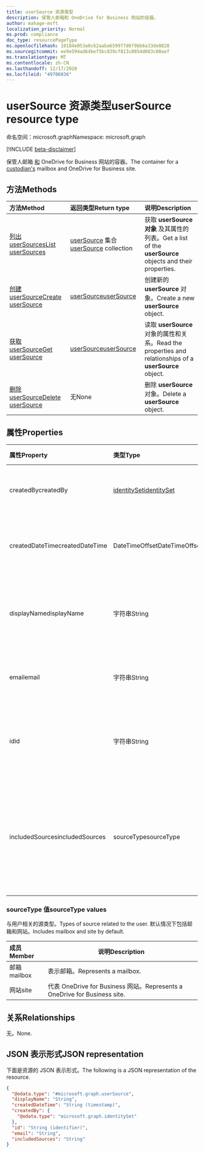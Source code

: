 ```yaml
---
title: userSource 资源类型
description: 保管人邮箱和 OneDrive for Business 网站的容器。
author: mahage-msft
localization_priority: Normal
ms.prod: compliance
doc_type: resourcePageType
ms.openlocfilehash: 10184e053a0c62aaba6599f7d6f9bb6a33de8828
ms.sourcegitcommit: ee9e594ad64bef5bc839cf813c0854d083c00aef
ms.translationtype: MT
ms.contentlocale: zh-CN
ms.lasthandoff: 12/17/2020
ms.locfileid: "49706036"
---
```

# <a name="usersource-resource-type"></a><span data-ttu-id="29402-103">userSource 资源类型</span><span class="sxs-lookup"><span data-stu-id="29402-103">userSource resource type</span></span>

<span data-ttu-id="29402-104">命名空间：microsoft.graph</span><span class="sxs-lookup"><span data-stu-id="29402-104">Namespace: microsoft.graph</span></span>

[!INCLUDE [beta-disclaimer](../../includes/beta-disclaimer.md)]

<span data-ttu-id="29402-105">保管人邮箱 [和](custodian.md) OneDrive for Business 网站的容器。</span><span class="sxs-lookup"><span data-stu-id="29402-105">The container for a [custodian's](custodian.md) mailbox and OneDrive for Business site.</span></span>

## <a name="methods"></a><span data-ttu-id="29402-106">方法</span><span class="sxs-lookup"><span data-stu-id="29402-106">Methods</span></span>

|<span data-ttu-id="29402-107">方法</span><span class="sxs-lookup"><span data-stu-id="29402-107">Method</span></span>|<span data-ttu-id="29402-108">返回类型</span><span class="sxs-lookup"><span data-stu-id="29402-108">Return type</span></span>|<span data-ttu-id="29402-109">说明</span><span class="sxs-lookup"><span data-stu-id="29402-109">Description</span></span>|
|:---|:---|:---|
|[<span data-ttu-id="29402-110">列出 userSources</span><span class="sxs-lookup"><span data-stu-id="29402-110">List userSources</span></span>](../api/custodian-list-usersources.md)|<span data-ttu-id="29402-111">[userSource](../resources/usersource.md) 集合</span><span class="sxs-lookup"><span data-stu-id="29402-111">[userSource](../resources/usersource.md) collection</span></span>|<span data-ttu-id="29402-112">获取 **userSource 对象** 及其属性的列表。</span><span class="sxs-lookup"><span data-stu-id="29402-112">Get a list of the **userSource** objects and their properties.</span></span>|
|[<span data-ttu-id="29402-113">创建 userSource</span><span class="sxs-lookup"><span data-stu-id="29402-113">Create userSource</span></span>](../api/custodian-post-usersources.md)|[<span data-ttu-id="29402-114">userSource</span><span class="sxs-lookup"><span data-stu-id="29402-114">userSource</span></span>](../resources/usersource.md)|<span data-ttu-id="29402-115">创建新的 **userSource** 对象。</span><span class="sxs-lookup"><span data-stu-id="29402-115">Create a new **userSource** object.</span></span>|
|[<span data-ttu-id="29402-116">获取 userSource</span><span class="sxs-lookup"><span data-stu-id="29402-116">Get userSource</span></span>](../api/usersource-get.md)|[<span data-ttu-id="29402-117">userSource</span><span class="sxs-lookup"><span data-stu-id="29402-117">userSource</span></span>](../resources/usersource.md)|<span data-ttu-id="29402-118">读取 **userSource** 对象的属性和关系。</span><span class="sxs-lookup"><span data-stu-id="29402-118">Read the properties and relationships of a **userSource** object.</span></span>|
|[<span data-ttu-id="29402-119">删除 userSource</span><span class="sxs-lookup"><span data-stu-id="29402-119">Delete userSource</span></span>](../api/usersource-delete.md)|<span data-ttu-id="29402-120">无</span><span class="sxs-lookup"><span data-stu-id="29402-120">None</span></span>|<span data-ttu-id="29402-121">删除 **userSource** 对象。</span><span class="sxs-lookup"><span data-stu-id="29402-121">Delete a **userSource** object.</span></span>|

## <a name="properties"></a><span data-ttu-id="29402-122">属性</span><span class="sxs-lookup"><span data-stu-id="29402-122">Properties</span></span>

|<span data-ttu-id="29402-123">属性</span><span class="sxs-lookup"><span data-stu-id="29402-123">Property</span></span>|<span data-ttu-id="29402-124">类型</span><span class="sxs-lookup"><span data-stu-id="29402-124">Type</span></span>|<span data-ttu-id="29402-125">说明</span><span class="sxs-lookup"><span data-stu-id="29402-125">Description</span></span>|
|:---|:---|:---|
|<span data-ttu-id="29402-126">createdBy</span><span class="sxs-lookup"><span data-stu-id="29402-126">createdBy</span></span>|[<span data-ttu-id="29402-127">identitySet</span><span class="sxs-lookup"><span data-stu-id="29402-127">identitySet</span></span>](../resources/identityset.md)|<span data-ttu-id="29402-128">创建 **userSource 的用户**。</span><span class="sxs-lookup"><span data-stu-id="29402-128">The user who created the **userSource**.</span></span>|
|<span data-ttu-id="29402-129">createdDateTime</span><span class="sxs-lookup"><span data-stu-id="29402-129">createdDateTime</span></span>|<span data-ttu-id="29402-130">DateTimeOffset</span><span class="sxs-lookup"><span data-stu-id="29402-130">DateTimeOffset</span></span>|<span data-ttu-id="29402-131">创建 **userSource 的** 日期和时间</span><span class="sxs-lookup"><span data-stu-id="29402-131">The date and time the **userSource** was created</span></span>|
|<span data-ttu-id="29402-132">displayName</span><span class="sxs-lookup"><span data-stu-id="29402-132">displayName</span></span>|<span data-ttu-id="29402-133">字符串</span><span class="sxs-lookup"><span data-stu-id="29402-133">String</span></span>|<span data-ttu-id="29402-134">与显示名称和网站关联的邮箱。</span><span class="sxs-lookup"><span data-stu-id="29402-134">The display name associated with the mailbox and site.</span></span>|
|<span data-ttu-id="29402-135">email</span><span class="sxs-lookup"><span data-stu-id="29402-135">email</span></span>|<span data-ttu-id="29402-136">字符串</span><span class="sxs-lookup"><span data-stu-id="29402-136">String</span></span>|<span data-ttu-id="29402-137">用户邮箱的电子邮件地址。</span><span class="sxs-lookup"><span data-stu-id="29402-137">Email address of the user's mailbox.</span></span>|
|<span data-ttu-id="29402-138">id</span><span class="sxs-lookup"><span data-stu-id="29402-138">id</span></span>|<span data-ttu-id="29402-139">字符串</span><span class="sxs-lookup"><span data-stu-id="29402-139">String</span></span>|<span data-ttu-id="29402-140">userSource 的ID。</span><span class="sxs-lookup"><span data-stu-id="29402-140">The ID of the **userSource**.</span></span> <span data-ttu-id="29402-141">这不是实际组的 ID</span><span class="sxs-lookup"><span data-stu-id="29402-141">This is not the ID of the actual group</span></span>|
|<span data-ttu-id="29402-142">includedSources</span><span class="sxs-lookup"><span data-stu-id="29402-142">includedSources</span></span>|<span data-ttu-id="29402-143">sourceType</span><span class="sxs-lookup"><span data-stu-id="29402-143">sourceType</span></span>|<span data-ttu-id="29402-144">指定此组中包含的源。</span><span class="sxs-lookup"><span data-stu-id="29402-144">Specifies which sources are included in this group.</span></span> <span data-ttu-id="29402-145">可取值为：`mailbox`、`site`。</span><span class="sxs-lookup"><span data-stu-id="29402-145">Possible values are: `mailbox`, `site`.</span></span>|

### <a name="sourcetype-values"></a><span data-ttu-id="29402-146">sourceType 值</span><span class="sxs-lookup"><span data-stu-id="29402-146">sourceType values</span></span>

<span data-ttu-id="29402-147">与用户相关的源类型。</span><span class="sxs-lookup"><span data-stu-id="29402-147">Types of source related to the user.</span></span> <span data-ttu-id="29402-148">默认情况下包括邮箱和网站。</span><span class="sxs-lookup"><span data-stu-id="29402-148">Includes mailbox and site by default.</span></span>

|<span data-ttu-id="29402-149">成员</span><span class="sxs-lookup"><span data-stu-id="29402-149">Member</span></span>|<span data-ttu-id="29402-150">说明</span><span class="sxs-lookup"><span data-stu-id="29402-150">Description</span></span>|
|:----|-----------|
|<span data-ttu-id="29402-151">邮箱</span><span class="sxs-lookup"><span data-stu-id="29402-151">mailbox</span></span>|<span data-ttu-id="29402-152">表示邮箱。</span><span class="sxs-lookup"><span data-stu-id="29402-152">Represents a mailbox.</span></span>|
|<span data-ttu-id="29402-153">网站</span><span class="sxs-lookup"><span data-stu-id="29402-153">site</span></span>|<span data-ttu-id="29402-154">代表 OneDrive for Business 网站。</span><span class="sxs-lookup"><span data-stu-id="29402-154">Represents a OneDrive for Business site.</span></span>|

## <a name="relationships"></a><span data-ttu-id="29402-155">关系</span><span class="sxs-lookup"><span data-stu-id="29402-155">Relationships</span></span>

<span data-ttu-id="29402-156">无。</span><span class="sxs-lookup"><span data-stu-id="29402-156">None.</span></span>

## <a name="json-representation"></a><span data-ttu-id="29402-157">JSON 表示形式</span><span class="sxs-lookup"><span data-stu-id="29402-157">JSON representation</span></span>

<span data-ttu-id="29402-158">下面是资源的 JSON 表示形式。</span><span class="sxs-lookup"><span data-stu-id="29402-158">The following is a JSON representation of the resource.</span></span>
<!-- {
  "blockType": "resource",
  "keyProperty": "id",
  "@odata.type": "microsoft.graph.userSource",
  "baseType": "microsoft.graph.dataSource",
  "openType": false
}
-->

``` json
{
  "@odata.type": "#microsoft.graph.userSource",
  "displayName": "String",
  "createdDateTime": "String (timestamp)",
  "createdBy": {
    "@odata.type": "microsoft.graph.identitySet"
  },
  "id": "String (identifier)",
  "email": "String",
  "includedSources": "String"
}
```
